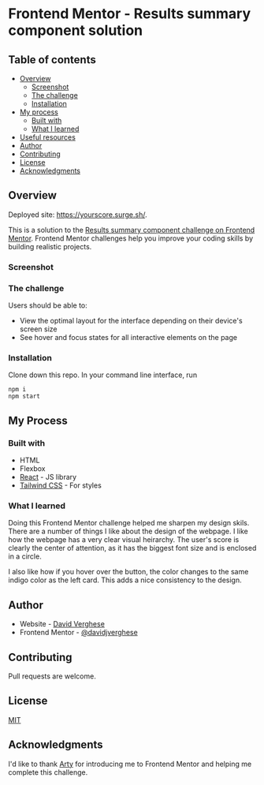 # Frontend Mentor - Results summary component solution

## Table of contents

- [Overview](#overview)
	- [Screenshot](#screenshot)
	- [The challenge](#the-challenge)
	- [Installation](#installation)
- [My process](#my-process)
	- [Built with](#built-with)
	- [What I learned](#what-i-learned)
- [Useful resources](#useful-resources)
- [Author](#author)
- [Contributing](#contributing)
- [License](#license)
- [Acknowledgments](#acknowledgments)

## Overview

Deployed site: https://yourscore.surge.sh/.

This is a solution to the [Results summary component challenge on Frontend Mentor](https://www.frontendmentor.io/challenges/results-summary-component-CE_K6s0maV). Frontend Mentor challenges help you improve your coding skills by building realistic projects.

### Screenshot

### The challenge

Users should be able to:

- View the optimal layout for the interface depending on their device's screen size
- See hover and focus states for all interactive elements on the page

### Installation

Clone down this repo. In your command line interface, run

```
npm i
npm start
```

## My Process

### Built with

- HTML
- Flexbox
- [React](https://reactjs.org/) - JS library
- [Tailwind CSS](https://tailwindcss.com/) - For styles

### What I learned

Doing this Frontend Mentor challenge helped me sharpen my design skils. There are a number of things I like about the design of the webpage. I like how the webpage has a very clear visual heirarchy. The user's score is clearly the center of attention, as it has the biggest font size and is enclosed in a circle.

I also like how if you hover over the button, the color changes to the same indigo color as the left card. This adds a nice consistency to the design.

## Author

- Website - [David Verghese](https://davidverghese.surge.sh/)
- Frontend Mentor - [@davidjverghese](https://www.frontendmentor.io/profile/davidjverghese)

## Contributing

Pull requests are welcome.

## License

[MIT](https://choosealicense.com/licenses/mit/)

## Acknowledgments

I'd like to thank [Arty](https://github.com/artimys) for introducing me to Frontend Mentor and helping me complete this challenge.
